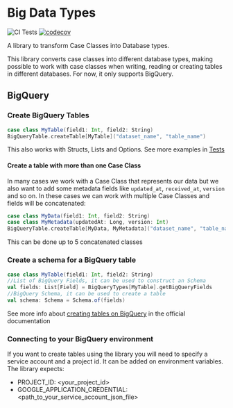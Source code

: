 # Big Data Types
![CI Tests](https://github.com/data-tools/big-data-types/workflows/ci-tests/badge.svg
)
[![codecov](https://codecov.io/gh/data-tools/big-data-types/branch/main/graph/badge.svg)](https://codecov.io/gh/data-tools/big-data-types)



A library to transform Case Classes into Database types.

This library converts case classes into different database types, making possible to work with case classes when writing,
 reading or creating tables in different databases. For now, it only supports BigQuery.
 
## BigQuery

### Create BigQuery Tables

```scala
case class MyTable(field1: Int, field2: String)
BigQueryTable.createTable[MyTable]("dataset_name", "table_name")
```
This also works with Structs, Lists and Options.
See more examples in [Tests](https://github.com/data-tools/big-data-types/blob/main/src/it/scala/org/datatools/bigdatatypes/bigquery/BigQueryTableSpec.scala)

#### Create a table with more than one Case Class
In many cases we work with a Case Class that represents our data but we also want to add 
some metadata fields like `updated_at`, `received_at`, `version` and so on.
In these cases we can work with multiple Case Classes and fields will be concatenated:

```scala
case class MyData(field1: Int, field2: String)
case class MyMetadata(updatedAt: Long, version: Int)
BigQueryTable.createTable[MyData, MyMetadata]("dataset_name", "table_name")
```
This can be done up to 5 concatenated classes


### Create a schema for a BigQuery table
```scala
case class MyTable(field1: Int, field2: String)
//List of BigQuery Fields, it can be used to construct an Schema
val fields: List[Field] = BigQueryTypes[MyTable].getBigQueryFields
//BigQuery Schema, it can be used to create a table
val schema: Schema = Schema.of(fields)
```
See more info about [creating tables on BigQuery](https://cloud.google.com/bigquery/docs/tables#java) in the official documentation

### Connecting to your BigQuery environment
If you want to create tables using the library you will need to specify a service account and a project id.
It can be added on environment variables. The library expects:
- PROJECT_ID: <your_project_id>
- GOOGLE_APPLICATION_CREDENTIAL: <path_to_your_service_account_json_file>

